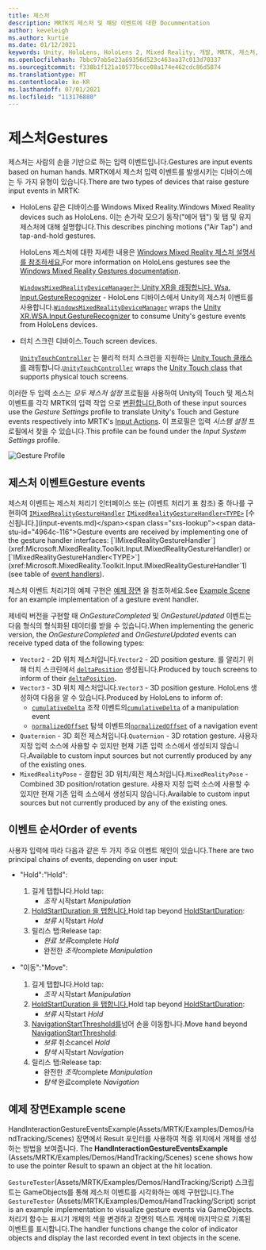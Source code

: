 ```yaml
---
title: 제스처
description: MRTK의 제스처 및 해당 이벤트에 대한 Docummentation
author: keveleigh
ms.author: kurtie
ms.date: 01/12/2021
keywords: Unity, HoloLens, HoloLens 2, Mixed Reality, 개발, MRTK, 제스처,
ms.openlocfilehash: 7bbc97ab5e23a69356d523c463aa37c013d70337
ms.sourcegitcommit: f338b1f121a10577bcce08a174e462cdc86d5874
ms.translationtype: MT
ms.contentlocale: ko-KR
ms.lasthandoff: 07/01/2021
ms.locfileid: "113176880"
---
```

# <a name="gestures"></a><span data-ttu-id="4964c-104">제스처</span><span class="sxs-lookup"><span data-stu-id="4964c-104">Gestures</span></span>

<span data-ttu-id="4964c-105">제스처는 사람의 손을 기반으로 하는 입력 이벤트입니다.</span><span class="sxs-lookup"><span data-stu-id="4964c-105">Gestures are input events based on human hands.</span></span> <span data-ttu-id="4964c-106">MRTK에서 제스처 입력 이벤트를 발생시키는 디바이스에는 두 가지 유형이 있습니다.</span><span class="sxs-lookup"><span data-stu-id="4964c-106">There are two types of devices that raise gesture input events in MRTK:</span></span>

- <span data-ttu-id="4964c-107">HoloLens 같은 디바이스를 Windows Mixed Reality.</span><span class="sxs-lookup"><span data-stu-id="4964c-107">Windows Mixed Reality devices such as HoloLens.</span></span> <span data-ttu-id="4964c-108">이는 손가락 모으기 동작("에어 탭") 및 탭 및 유지 제스처에 대해 설명합니다.</span><span class="sxs-lookup"><span data-stu-id="4964c-108">This describes pinching motions ("Air Tap") and tap-and-hold gestures.</span></span>

  <span data-ttu-id="4964c-109">HoloLens 제스처에 대한 자세한 내용은 [Windows Mixed Reality 제스처 설명서를 참조하세요.](/windows/mixed-reality/gestures)</span><span class="sxs-lookup"><span data-stu-id="4964c-109">For more information on HoloLens gestures see the [Windows Mixed Reality Gestures documentation](/windows/mixed-reality/gestures).</span></span>

  <span data-ttu-id="4964c-110">[`WindowsMixedRealityDeviceManager`](xref:Microsoft.MixedReality.Toolkit.WindowsMixedReality.Input.WindowsMixedRealityDeviceManager)[는 Unity XR을 래핑합니다. Wsa. Input.GestureRecognizer](https://docs.unity3d.com/ScriptReference/XR.WSA.Input.GestureRecognizer.html) - HoloLens 디바이스에서 Unity의 제스처 이벤트를 사용합니다.</span><span class="sxs-lookup"><span data-stu-id="4964c-110">[`WindowsMixedRealityDeviceManager`](xref:Microsoft.MixedReality.Toolkit.WindowsMixedReality.Input.WindowsMixedRealityDeviceManager) wraps the [Unity XR.WSA.Input.GestureRecognizer](https://docs.unity3d.com/ScriptReference/XR.WSA.Input.GestureRecognizer.html) to consume Unity's gesture events from HoloLens devices.</span></span>

- <span data-ttu-id="4964c-111">터치 스크린 디바이스.</span><span class="sxs-lookup"><span data-stu-id="4964c-111">Touch screen devices.</span></span>

  <span data-ttu-id="4964c-112">[`UnityTouchController`](xref:Microsoft.MixedReality.Toolkit.Input.UnityInput) 는 물리적 터치 스크린을 지원하는 [Unity Touch 클래스를](https://docs.unity3d.com/ScriptReference/Touch.html) 래핑합니다.</span><span class="sxs-lookup"><span data-stu-id="4964c-112">[`UnityTouchController`](xref:Microsoft.MixedReality.Toolkit.Input.UnityInput) wraps the [Unity Touch class](https://docs.unity3d.com/ScriptReference/Touch.html) that supports physical touch screens.</span></span>

<span data-ttu-id="4964c-113">이러한 두 입력 소스는 _모두 제스처 설정_ 프로필을 사용하여 Unity의 Touch 및 제스처 이벤트를 각각 MRTK의 입력 작업 으로 [변환합니다.](input-actions.md)</span><span class="sxs-lookup"><span data-stu-id="4964c-113">Both of these input sources use the _Gesture Settings_ profile to translate Unity's Touch and Gesture events respectively into MRTK's [Input Actions](input-actions.md).</span></span> <span data-ttu-id="4964c-114">이 프로필은 입력 _시스템 설정_ 프로필에서 찾을 수 있습니다.</span><span class="sxs-lookup"><span data-stu-id="4964c-114">This profile can be found under the _Input System Settings_ profile.</span></span>

<img src="../images/input/GestureProfile.png" alt="Gesture Profile" style="max-width:100%;">

## <a name="gesture-events"></a><span data-ttu-id="4964c-115">제스처 이벤트</span><span class="sxs-lookup"><span data-stu-id="4964c-115">Gesture events</span></span>

<span data-ttu-id="4964c-116">제스처 이벤트는 제스처 처리기 인터페이스 또는 (이벤트 처리기 표 참조) 중 하나를 구현하여 [`IMixedRealityGestureHandler`](xref:Microsoft.MixedReality.Toolkit.Input.IMixedRealityGestureHandler) [`IMixedRealityGestureHandler<TYPE>`](xref:Microsoft.MixedReality.Toolkit.Input.IMixedRealityGestureHandler`1) [수신됩니다.](input-events.md)</span><span class="sxs-lookup"><span data-stu-id="4964c-116">Gesture events are received by implementing one of the gesture handler interfaces: [`IMixedRealityGestureHandler`](xref:Microsoft.MixedReality.Toolkit.Input.IMixedRealityGestureHandler) or [`IMixedRealityGestureHandler<TYPE>`](xref:Microsoft.MixedReality.Toolkit.Input.IMixedRealityGestureHandler`1) (see table of [event handlers](input-events.md)).</span></span>

<span data-ttu-id="4964c-117">제스처 이벤트 처리기의 예제 구현은 [예제 장면](#example-scene) 을 참조하세요.</span><span class="sxs-lookup"><span data-stu-id="4964c-117">See [Example Scene](#example-scene) for an example implementation of a gesture event handler.</span></span>

<span data-ttu-id="4964c-118">제네릭 버전을 구현할 때 *OnGestureCompleted* 및 *OnGestureUpdated* 이벤트는 다음 형식의 형식화된 데이터를 받을 수 있습니다.</span><span class="sxs-lookup"><span data-stu-id="4964c-118">When implementing the generic version, the *OnGestureCompleted* and *OnGestureUpdated* events can receive typed data of the following types:</span></span>

- <span data-ttu-id="4964c-119">`Vector2` - 2D 위치 제스처입니다.</span><span class="sxs-lookup"><span data-stu-id="4964c-119">`Vector2` - 2D position gesture.</span></span> <span data-ttu-id="4964c-120">를 알리기 위해 터치 스크린에서 [`deltaPosition`](https://docs.unity3d.com/ScriptReference/Touch-deltaPosition.html) 생성됩니다.</span><span class="sxs-lookup"><span data-stu-id="4964c-120">Produced by touch screens to inform of their [`deltaPosition`](https://docs.unity3d.com/ScriptReference/Touch-deltaPosition.html).</span></span>
- <span data-ttu-id="4964c-121">`Vector3` - 3D 위치 제스처입니다.</span><span class="sxs-lookup"><span data-stu-id="4964c-121">`Vector3` - 3D position gesture.</span></span> <span data-ttu-id="4964c-122">HoloLens 생성하여 다음을 알 수 있습니다.</span><span class="sxs-lookup"><span data-stu-id="4964c-122">Produced by HoloLens to inform of:</span></span>
  - <span data-ttu-id="4964c-123">[`cumulativeDelta`](https://docs.unity3d.com/ScriptReference/XR.WSA.Input.ManipulationUpdatedEventArgs-cumulativeDelta.html) 조작 이벤트의</span><span class="sxs-lookup"><span data-stu-id="4964c-123">[`cumulativeDelta`](https://docs.unity3d.com/ScriptReference/XR.WSA.Input.ManipulationUpdatedEventArgs-cumulativeDelta.html) of a manipulation event</span></span>
  - <span data-ttu-id="4964c-124">[`normalizedOffset`](https://docs.unity3d.com/ScriptReference/XR.WSA.Input.NavigationUpdatedEventArgs-normalizedOffset.html) 탐색 이벤트의</span><span class="sxs-lookup"><span data-stu-id="4964c-124">[`normalizedOffset`](https://docs.unity3d.com/ScriptReference/XR.WSA.Input.NavigationUpdatedEventArgs-normalizedOffset.html) of a navigation event</span></span>
- <span data-ttu-id="4964c-125">`Quaternion` - 3D 회전 제스처입니다.</span><span class="sxs-lookup"><span data-stu-id="4964c-125">`Quaternion` - 3D rotation gesture.</span></span> <span data-ttu-id="4964c-126">사용자 지정 입력 소스에 사용할 수 있지만 현재 기존 입력 소스에서 생성되지 않습니다.</span><span class="sxs-lookup"><span data-stu-id="4964c-126">Available to custom input sources but not currently produced by any of the existing ones.</span></span>
- <span data-ttu-id="4964c-127">`MixedRealityPose` - 결합된 3D 위치/회전 제스처입니다.</span><span class="sxs-lookup"><span data-stu-id="4964c-127">`MixedRealityPose` - Combined 3D position/rotation gesture.</span></span> <span data-ttu-id="4964c-128">사용자 지정 입력 소스에 사용할 수 있지만 현재 기존 입력 소스에서 생성되지 않습니다.</span><span class="sxs-lookup"><span data-stu-id="4964c-128">Available to custom input sources but not currently produced by any of the existing ones.</span></span>

## <a name="order-of-events"></a><span data-ttu-id="4964c-129">이벤트 순서</span><span class="sxs-lookup"><span data-stu-id="4964c-129">Order of events</span></span>

<span data-ttu-id="4964c-130">사용자 입력에 따라 다음과 같은 두 가지 주요 이벤트 체인이 있습니다.</span><span class="sxs-lookup"><span data-stu-id="4964c-130">There are two principal chains of events, depending on user input:</span></span>

- <span data-ttu-id="4964c-131">"Hold":</span><span class="sxs-lookup"><span data-stu-id="4964c-131">"Hold":</span></span>
    1. <span data-ttu-id="4964c-132">길게 탭합니다.</span><span class="sxs-lookup"><span data-stu-id="4964c-132">Hold tap:</span></span>
        - <span data-ttu-id="4964c-133">_조작_ 시작</span><span class="sxs-lookup"><span data-stu-id="4964c-133">start _Manipulation_</span></span>
    1. <span data-ttu-id="4964c-134">[HoldStartDuration 을 탭합니다.](xref:Microsoft.MixedReality.Toolkit.Input.MixedRealityInputSimulationProfile.HoldStartDuration)</span><span class="sxs-lookup"><span data-stu-id="4964c-134">Hold tap beyond [HoldStartDuration](xref:Microsoft.MixedReality.Toolkit.Input.MixedRealityInputSimulationProfile.HoldStartDuration):</span></span>
        - <span data-ttu-id="4964c-135">_보류_ 시작</span><span class="sxs-lookup"><span data-stu-id="4964c-135">start _Hold_</span></span>
    1. <span data-ttu-id="4964c-136">릴리스 탭:</span><span class="sxs-lookup"><span data-stu-id="4964c-136">Release tap:</span></span>
        - <span data-ttu-id="4964c-137">_완료 보류_</span><span class="sxs-lookup"><span data-stu-id="4964c-137">complete _Hold_</span></span>
        - <span data-ttu-id="4964c-138">완전한 _조작_</span><span class="sxs-lookup"><span data-stu-id="4964c-138">complete _Manipulation_</span></span>

- <span data-ttu-id="4964c-139">"이동":</span><span class="sxs-lookup"><span data-stu-id="4964c-139">"Move":</span></span>
    1. <span data-ttu-id="4964c-140">길게 탭합니다.</span><span class="sxs-lookup"><span data-stu-id="4964c-140">Hold tap:</span></span>
        - <span data-ttu-id="4964c-141">_조작_ 시작</span><span class="sxs-lookup"><span data-stu-id="4964c-141">start _Manipulation_</span></span>
    1. <span data-ttu-id="4964c-142">[HoldStartDuration 을 탭합니다.](xref:Microsoft.MixedReality.Toolkit.Input.MixedRealityInputSimulationProfile.HoldStartDuration)</span><span class="sxs-lookup"><span data-stu-id="4964c-142">Hold tap beyond [HoldStartDuration](xref:Microsoft.MixedReality.Toolkit.Input.MixedRealityInputSimulationProfile.HoldStartDuration):</span></span>
        - <span data-ttu-id="4964c-143">_보류_ 시작</span><span class="sxs-lookup"><span data-stu-id="4964c-143">start _Hold_</span></span>
    1. <span data-ttu-id="4964c-144">[NavigationStartThreshold를](xref:Microsoft.MixedReality.Toolkit.Input.MixedRealityInputSimulationProfile.NavigationStartThreshold)넘어 손을 이동합니다.</span><span class="sxs-lookup"><span data-stu-id="4964c-144">Move hand beyond [NavigationStartThreshold](xref:Microsoft.MixedReality.Toolkit.Input.MixedRealityInputSimulationProfile.NavigationStartThreshold):</span></span>
        - <span data-ttu-id="4964c-145">_보류_ 취소</span><span class="sxs-lookup"><span data-stu-id="4964c-145">cancel _Hold_</span></span>
        - <span data-ttu-id="4964c-146">_탐색_ 시작</span><span class="sxs-lookup"><span data-stu-id="4964c-146">start _Navigation_</span></span>
    1. <span data-ttu-id="4964c-147">릴리스 탭:</span><span class="sxs-lookup"><span data-stu-id="4964c-147">Release tap:</span></span>
        - <span data-ttu-id="4964c-148">완전한 _조작_</span><span class="sxs-lookup"><span data-stu-id="4964c-148">complete _Manipulation_</span></span>
        - <span data-ttu-id="4964c-149">_탐색_ 완료</span><span class="sxs-lookup"><span data-stu-id="4964c-149">complete _Navigation_</span></span>

## <a name="example-scene"></a><span data-ttu-id="4964c-150">예제 장면</span><span class="sxs-lookup"><span data-stu-id="4964c-150">Example scene</span></span>

<span data-ttu-id="4964c-151">HandInteractionGestureEventsExample(Assets/MRTK/Examples/Demos/HandTracking/Scenes) 장면에서 Result 포인터를 사용하여 적중 위치에서 개체를 생성하는 방법을 보여줍니다. </span><span class="sxs-lookup"><span data-stu-id="4964c-151">The **HandInteractionGestureEventsExample** (Assets/MRTK/Examples/Demos/HandTracking/Scenes) scene shows how to use the pointer Result to spawn an object at the hit location.</span></span>

<span data-ttu-id="4964c-152">`GestureTester`(Assets/MRTK/Examples/Demos/HandTracking/Script) 스크립트는 GameObjects를 통해 제스처 이벤트를 시각화하는 예제 구현입니다.</span><span class="sxs-lookup"><span data-stu-id="4964c-152">The `GestureTester` (Assets/MRTK/Examples/Demos/HandTracking/Script) script is an example implementation to visualize gesture events via GameObjects.</span></span> <span data-ttu-id="4964c-153">처리기 함수는 표시기 개체의 색을 변경하고 장면의 텍스트 개체에 마지막으로 기록된 이벤트를 표시합니다.</span><span class="sxs-lookup"><span data-stu-id="4964c-153">The handler functions change the color of indicator objects and display the last recorded event in text objects in the scene.</span></span>
